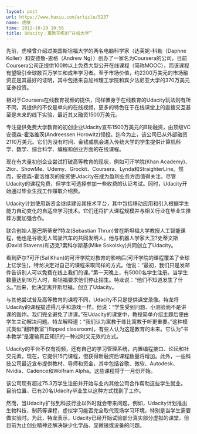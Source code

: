 ```yaml
---
layout: post
url: https://www.huxiu.com/article/5237
name: 虎嗅
time: 2012-10-29 10:56
title: Udacity：寓教于练的“在线大学”
---
```

先前，虎嗅曾介绍过美国斯坦福大学的两名电脑科学家（达芙妮-科勒（Daphne Koller）和安德鲁-恩格（Andrew Ng））创办了一家名为Coursera的公司。目前Coursera公司正提供100种以上免费大型公开在线课程（简称MOOC），而该课程有望吸引全球数百万学生和成年学习者。至于市场价值，约2200万美元的市场融资正是其最好的证明，其中包括来自加州理工学院和宾夕法尼亚大学的370万美元证券投资。

相对于Coursera在线教育视频的提供，同样置身于在线教育的Udacity玩法则有所不同，其提供的不仅是单向的在线视频，更多的特色在于在线课堂上的直接交互甚至是未来的线下实验，最近其又融资1500万美元。

专注提供免费大学教育的初创企业Udacity宣布1500万美元的B轮融资，由顶级VC安德森-霍洛维茨(Andreessen Horowitz)领投。迄今为止，该公司已从外部融资2110万美元。它们为没有时间、金钱或机会进入传统大学的学生提供计算机科学、数学、综合科学、编程和创业方面的在线课程。

现在有大量初创企业尝试打破高等教育的现状，例如可汗学院(Khan Academy)、2tor、ShowMe、Udemy、Grockit、Coursera、Lynda和StraighterLine。然而，安德森-霍洛维茨的投资使Udacity在成为盈利业务方面值得关注。尽管Udacity的课程免费，但学生可选择参加一些收费的认证考试。同时，Udacity开始通过毕业生找工作赚取介绍费。

Udacity计划使用新资金继续建设其技术平台，其中包括移动应用和引入根据学生能力自动变化的自适应学习技术。它们还将扩大课程规模并与相关行业在毕业生推荐方面加强合作。

联合创始人塞巴斯蒂安?特龙(Sebastian Thrun)曾在斯坦福大学教授人工智能课程，他也是谷歌无人驾驶汽车的共同发明人。他与机器人学家大卫?史蒂文斯(David Stavens)和迈克?索科尔斯基(Mike Sokolsky)共同创立了Udacity。

看到萨尔?可汗(Sal Khan)的可汗学院对教育的影响后(可汗学院的课程覆盖了全球上亿学生)，特龙决定对自己的课程采取同样的方式。他说：“最初，我们只是发邮件告诉别人可以免费在线上我们的课。”第一天晚上，有5000名学生注册。当学生数量达到16万人时，斯坦福要求他们停止招生。特龙说：“他们不知道发生了什么。”后来，他决定离开斯坦福，创立了Udacity。

与其他尝试普及高等教育的课程不同，Udacity不只是提供课堂录像。特龙将Udacity的课程描述得几乎和游戏一样。他说：“学生受到问题、小测验而不是讲课的轰炸。我们完全避免了讲课。”在Udacity的课堂中，教授简单介绍主题后便由学生主动解决问题。特龙解释道：“我们认为寓教于练比寓教于听更重要。”这种模式类似“翻转教室”(flipped classroom)，有些人认为这是教育的未来。它认为“书本教学”是灌输真正知识的一种过时又无效的方式。

Udacity的平台不仅有视频，还有自己的学习管理系统，内置编程接口、论坛和社交元素。现在，它提供15门课程，但获得新融资后课程数量将增加。此外，一些科技公司最近宣布提供教材、导师和资金，其中包括谷歌、微软、Autodesk、Nvidia、Cadence和Wolfram Alpha。这些课程将于一月份开始。

该公司现有超过75.3万学生注册并开始与业内其他公司合作帮助这些学生就业。目前位置，已有20名Udacity毕业生以这种方式找到了工作。

然而，当Udacity扩张到科技行业以外时就会带来问题。例如，Udacity计划推出生物科技、制药等课程，虚拟学习能否完全取代现场学习环境，特别是当学生需要做实验时。为此，特龙表示，Udacity已经开始试验部分真实部分虚拟的课堂。但目前为止创业精神还解决缺少化学品、显微镜或设备的问题。

